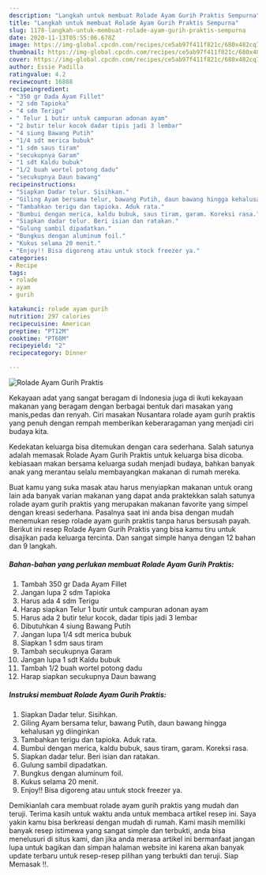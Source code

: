 ```yaml
---
description: "Langkah untuk membuat Rolade Ayam Gurih Praktis Sempurna"
title: "Langkah untuk membuat Rolade Ayam Gurih Praktis Sempurna"
slug: 1178-langkah-untuk-membuat-rolade-ayam-gurih-praktis-sempurna
date: 2020-11-13T05:55:06.678Z
image: https://img-global.cpcdn.com/recipes/ce5ab97f411f821c/680x482cq70/rolade-ayam-gurih-praktis-foto-resep-utama.jpg
thumbnail: https://img-global.cpcdn.com/recipes/ce5ab97f411f821c/680x482cq70/rolade-ayam-gurih-praktis-foto-resep-utama.jpg
cover: https://img-global.cpcdn.com/recipes/ce5ab97f411f821c/680x482cq70/rolade-ayam-gurih-praktis-foto-resep-utama.jpg
author: Essie Padilla
ratingvalue: 4.2
reviewcount: 16888
recipeingredient:
- "350 gr Dada Ayam Fillet"
- "2 sdm Tapioka"
- "4 sdm Terigu"
- " Telur 1 butir untuk campuran adonan ayam"
- "2 butir telur kocok dadar tipis jadi 3 lembar"
- "4 siung Bawang Putih"
- "1/4 sdt merica bubuk"
- "1 sdm saus tiram"
- "secukupnya Garam"
- "1 sdt Kaldu bubuk"
- "1/2 buah wortel potong dadu"
- "secukupnya Daun bawang"
recipeinstructions:
- "Siapkan Dadar telur. Sisihkan."
- "Giling Ayam bersama telur, bawang Putih, daun bawang hingga kehalusan yg diinginkan"
- "Tambahkan terigu dan tapioka. Aduk rata."
- "Bumbui dengan merica, kaldu bubuk, saus tiram, garam. Koreksi rasa."
- "Siapkan dadar telur. Beri isian dan ratakan."
- "Gulung sambil dipadatkan."
- "Bungkus dengan aluminum foil."
- "Kukus selama 20 menit."
- "Enjoy!! Bisa digoreng atau untuk stock freezer ya."
categories:
- Recipe
tags:
- rolade
- ayam
- gurih

katakunci: rolade ayam gurih 
nutrition: 297 calories
recipecuisine: American
preptime: "PT12M"
cooktime: "PT60M"
recipeyield: "2"
recipecategory: Dinner

---
```



![Rolade Ayam Gurih Praktis](https://img-global.cpcdn.com/recipes/ce5ab97f411f821c/680x482cq70/rolade-ayam-gurih-praktis-foto-resep-utama.jpg)

Kekayaan adat yang sangat beragam di Indonesia juga di ikuti kekayaan makanan yang beragam dengan berbagai bentuk dari masakan yang manis,pedas dan renyah. Ciri masakan Nusantara rolade ayam gurih praktis yang penuh dengan rempah memberikan keberaragaman yang menjadi ciri budaya kita.


Kedekatan keluarga bisa ditemukan dengan cara sederhana. Salah satunya adalah memasak Rolade Ayam Gurih Praktis untuk keluarga bisa dicoba. kebiasaan makan bersama keluarga sudah menjadi budaya, bahkan banyak anak yang merantau selalu membayangkan makanan di rumah mereka.



Buat kamu yang suka masak atau harus menyiapkan makanan untuk orang lain ada banyak varian makanan yang dapat anda praktekkan salah satunya rolade ayam gurih praktis yang merupakan makanan favorite yang simpel dengan kreasi sederhana. Pasalnya saat ini anda bisa dengan mudah menemukan resep rolade ayam gurih praktis tanpa harus bersusah payah.
Berikut ini resep Rolade Ayam Gurih Praktis yang bisa kamu tiru untuk disajikan pada keluarga tercinta. Dan sangat simple hanya dengan 12 bahan dan 9 langkah.


<!--inarticleads1-->

##### Bahan-bahan yang perlukan membuat Rolade Ayam Gurih Praktis:

1. Tambah 350 gr Dada Ayam Fillet
1. Jangan lupa 2 sdm Tapioka
1. Harus ada 4 sdm Terigu
1. Harap siapkan  Telur 1 butir untuk campuran adonan ayam
1. Harus ada 2 butir telur kocok, dadar tipis jadi 3 lembar
1. Dibutuhkan 4 siung Bawang Putih
1. Jangan lupa 1/4 sdt merica bubuk
1. Siapkan 1 sdm saus tiram
1. Tambah secukupnya Garam
1. Jangan lupa 1 sdt Kaldu bubuk
1. Tambah 1/2 buah wortel potong dadu
1. Harap siapkan secukupnya Daun bawang




<!--inarticleads2-->

##### Instruksi membuat  Rolade Ayam Gurih Praktis:

1. Siapkan Dadar telur. Sisihkan.
1. Giling Ayam bersama telur, bawang Putih, daun bawang hingga kehalusan yg diinginkan
1. Tambahkan terigu dan tapioka. Aduk rata.
1. Bumbui dengan merica, kaldu bubuk, saus tiram, garam. Koreksi rasa.
1. Siapkan dadar telur. Beri isian dan ratakan.
1. Gulung sambil dipadatkan.
1. Bungkus dengan aluminum foil.
1. Kukus selama 20 menit.
1. Enjoy!! Bisa digoreng atau untuk stock freezer ya.




Demikianlah cara membuat rolade ayam gurih praktis yang mudah dan teruji. Terima kasih untuk waktu anda untuk membaca artikel resep ini. Saya yakin kamu bisa berkreasi dengan mudah di rumah. Kami masih memiliki banyak resep istimewa yang sangat simple dan terbukti, anda bisa menelusuri di situs kami, dan jika anda merasa artikel ini bermanfaat jangan lupa untuk bagikan dan simpan halaman website ini karena akan banyak update terbaru untuk resep-resep pilihan yang terbukti dan teruji. Siap Memasak !!. 
